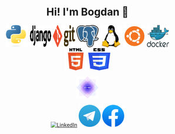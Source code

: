 <h1 align="center">Hi! I'm Bogdan &#128511</h1>
<p align="center">
    <img src="assets/python.svg" alt="Python" title="Python" style="height: 60px; width: 60px;">
    <img src="assets/django.svg" alt="Django" title="Django" style="height: 60px; width: 60px;">
    <img src="assets/git.svg" alt="Git" title="Git" style="height: 60px; width: 60px;">
    <img src="assets/postgresql.svg" alt="PostgreSQL" title="PostgreSQL" style="height: 60px; width: 60px;">
    <img src="assets/linux.svg" alt="Linux" title="Linux" style="height: 60px; width: 60px;">
    <img src="assets/ubuntu.svg" alt="Ubuntu" title="Ubuntu" style="height: 60px; width: 60px;">
    <img src="assets/docker.svg" alt="Docker" title="Docker" style="height: 60px; width: 60px;">
    <img src="assets/HTML5.svg" alt="HTML5" title="HTML5" style="height: 60px; width: 60px;">
    <img src="assets/CSS3.svg" alt="CSS3" title="CSS3" style="height: 60px; width: 60px;">
</p>
<p align="center">
    <a href="https://www.efset.org/cert/u5jAdi">
      <img src="assets/certificate_83.png" alt="EF SET Certificate" title="English Language Test Certificate"
           style="height: 60px; width: 60px;"></a>
</p>
<p align="center">
    <a href="https://www.linkedin.com/in/bogdan-bagdasaryan/">
        <img alt="LinkedIn" title="LinkedIn" src="assets/linkedin.svg" style="height: 60px; width: 60px;"></a>
    <a href="https://t.me/Mamontoboi">
        <img alt="Telegram" title="Telegram" src="assets/telegram.svg" style="height: 60px; width: 60px;"></a>
    <a href="https://www.facebook.com/Mamontoboi">
        <img alt="Facebook" title="Facebook" src="assets/facebook.svg" style="height: 60px; width: 60px;"></a>
</p>

